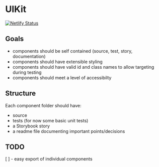 # UIKit

[![Netlify Status](https://api.netlify.com/api/v1/badges/c7a6c178-9394-4213-a420-585466232d77/deploy-status)](https://app.netlify.com/sites/argo-ui-storybook/deploys)

## Goals

- components should be self contained (source, test, story, documentation)
- components should have extensible styling
- components should have valid id and class names to allow targeting during testing
- components should meet a level of accessibilty

## Structure

Each component folder should have:

- source
- tests (for now some basic unit tests)
- a Storybook story
- a readme file documenting important points/decisions

## TODO

[ ] - easy export of individual components
